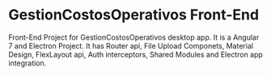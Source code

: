 # GestionCostosOperativos Front-End

Front-End Project for GestionCostosOperativos desktop app. It is a Angular 7 and Electron Project. It has Router api, File Upload Componets, Material Design, FlexLayout api, Auth interceptors, Shared Modules and Electron app integration.

